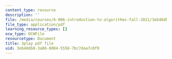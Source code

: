 ```yaml
---
content_type: resource
description: ''
file: /media/courses/6-006-introduction-to-algorithms-fall-2011/3eb48db83a86800455567bc7daa7c0f9_OQ5jsbhAv_M.pdf
file_type: application/pdf
learning_resource_types: []
ocw_type: OCWFile
resourcetype: Document
title: 3play pdf file
uid: 3eb48db8-3a86-8004-5556-7bc7daa7c0f9
---
```

